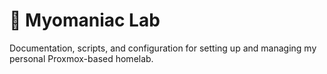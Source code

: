 # 🧪 Myomaniac Lab

Documentation, scripts, and configuration for setting up and managing my personal Proxmox-based homelab.
